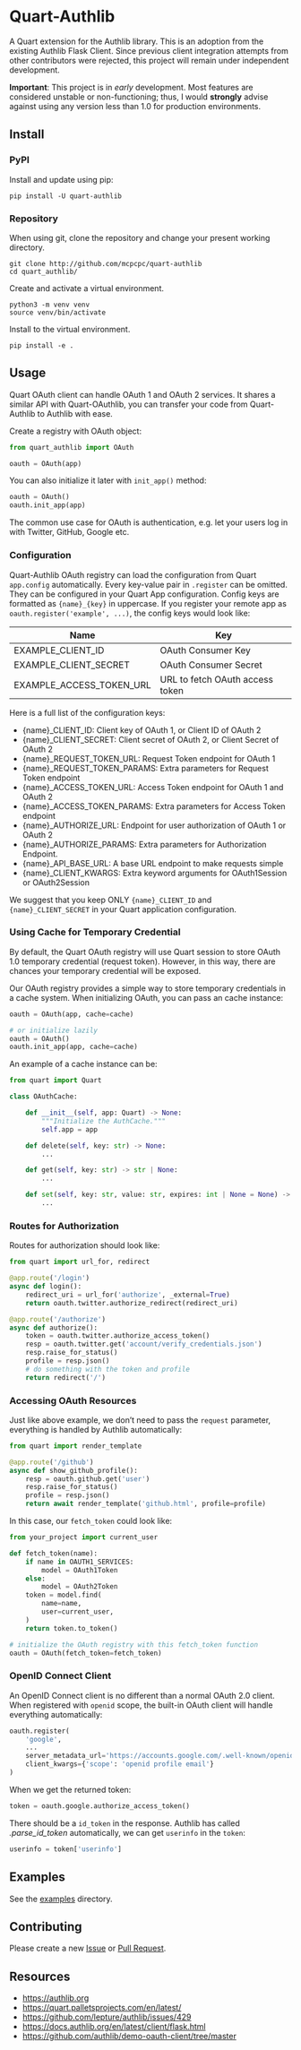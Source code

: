 # Quart-Authlib

A Quart extension for the Authlib library. This is an adoption from the existing Authlib Flask Client.  Since previous client integration attempts from other contributors were rejected, this project will remain under independent development.

**Important**: This project is in *early* development. Most features are considered unstable or non-functioning; thus, I would **strongly** advise against using any version less than 1.0 for production environments.

## Install

### PyPI

Install and update using pip:

```shell
pip install -U quart-authlib
```

### Repository

When using git, clone the repository and change your present working directory.

```shell
git clone http://github.com/mcpcpc/quart-authlib
cd quart_authlib/
```

Create and activate a virtual environment.

```shell
python3 -m venv venv
source venv/bin/activate
```

Install to the virtual environment.

```shell
pip install -e .
```

## Usage

Quart OAuth client can handle OAuth 1 and OAuth 2 services. It shares a similar API with Quart-OAuthlib, you can transfer your code from Quart-Authlib to Authlib with ease.

Create a registry with OAuth object:

```python
from quart_authlib import OAuth

oauth = OAuth(app)
```

You can also initialize it later with `init_app()` method:

```python
oauth = OAuth()
oauth.init_app(app)
```

The common use case for OAuth is authentication, e.g. let your users log in with Twitter, GitHub, Google etc.

### Configuration

Quart-Authlib OAuth registry can load the configuration from Quart `app.config` automatically. Every key-value pair in `.register` can be omitted. They can be configured in your Quart App configuration. Config keys are formatted as `{name}_{key}` in uppercase. If you register your remote app as `oauth.register('example', ...)`, the config keys would look like:

| Name                     | Key                             |
| ------------------------ | --------------------------------|
| EXAMPLE_CLIENT_ID        | OAuth Consumer Key              |
| EXAMPLE_CLIENT_SECRET    | OAuth Consumer Secret           |
| EXAMPLE_ACCESS_TOKEN_URL | URL to fetch OAuth access token |

Here is a full list of the configuration keys:

* {name}_CLIENT_ID: Client key of OAuth 1, or Client ID of OAuth 2
* {name}_CLIENT_SECRET: Client secret of OAuth 2, or Client Secret of OAuth 2
* {name}_REQUEST_TOKEN_URL: Request Token endpoint for OAuth 1
* {name}_REQUEST_TOKEN_PARAMS: Extra parameters for Request Token endpoint
* {name}_ACCESS_TOKEN_URL: Access Token endpoint for OAuth 1 and OAuth 2
* {name}_ACCESS_TOKEN_PARAMS: Extra parameters for Access Token endpoint
* {name}_AUTHORIZE_URL: Endpoint for user authorization of OAuth 1 or OAuth 2
* {name}_AUTHORIZE_PARAMS: Extra parameters for Authorization Endpoint.
* {name}_API_BASE_URL: A base URL endpoint to make requests simple
* {name}_CLIENT_KWARGS: Extra keyword arguments for OAuth1Session or OAuth2Session

We suggest that you keep ONLY `{name}_CLIENT_ID` and `{name}_CLIENT_SECRET` in your Quart application configuration.

### Using Cache for Temporary Credential

By default, the Quart OAuth registry will use Quart session to store OAuth 1.0 temporary credential (request token). However, in this way, there are chances your temporary credential will be exposed.

Our OAuth registry provides a simple way to store temporary credentials in a cache system. When initializing OAuth, you can pass an cache instance:

```python
oauth = OAuth(app, cache=cache)

# or initialize lazily
oauth = OAuth()
oauth.init_app(app, cache=cache)
```

An example of a cache instance can be:

```python
from quart import Quart

class OAuthCache:

    def __init__(self, app: Quart) -> None:
        """Initialize the AuthCache."""
        self.app = app

    def delete(self, key: str) -> None:
        ...

    def get(self, key: str) -> str | None:
        ...

    def set(self, key: str, value: str, expires: int | None = None) -> None:
        ...
```

### Routes for Authorization

Routes for authorization should look like:

```python
from quart import url_for, redirect

@app.route('/login')
async def login():
    redirect_uri = url_for('authorize', _external=True)
    return oauth.twitter.authorize_redirect(redirect_uri)

@app.route('/authorize')
async def authorize():
    token = oauth.twitter.authorize_access_token()
    resp = oauth.twitter.get('account/verify_credentials.json')
    resp.raise_for_status()
    profile = resp.json()
    # do something with the token and profile
    return redirect('/')
```

### Accessing OAuth Resources

Just like above example, we don’t need to pass the `request` parameter, everything is handled by Authlib automatically:

```python
from quart import render_template

@app.route('/github')
async def show_github_profile():
    resp = oauth.github.get('user')
    resp.raise_for_status()
    profile = resp.json()
    return await render_template('github.html', profile=profile)
```

In this case, our `fetch_token` could look like:

```python
from your_project import current_user

def fetch_token(name):
    if name in OAUTH1_SERVICES:
        model = OAuth1Token
    else:
        model = OAuth2Token
    token = model.find(
        name=name,
        user=current_user,
    )
    return token.to_token()

# initialize the OAuth registry with this fetch_token function
oauth = OAuth(fetch_token=fetch_token)
```

### OpenID Connect Client

An OpenID Connect client is no different than a normal OAuth 2.0 client. When registered with `openid` scope, the built-in OAuth client will handle everything automatically:

```python
oauth.register(
    'google',
    ...
    server_metadata_url='https://accounts.google.com/.well-known/openid-configuration',
    client_kwargs={'scope': 'openid profile email'}
)
```

When we get the returned token:

```python
token = oauth.google.authorize_access_token()
```

There should be a `id_token` in the response. Authlib has called *.parse_id_token* automatically, we can get `userinfo` in the `token`:

```python
userinfo = token['userinfo']
```

## Examples

See the [examples](docs/examples) directory.


## Contributing

Please create a new [Issue](https://github.com/mcpcpc/quart-authlib/issues/new) or [Pull Request](https://github.com/mcpcpc/quart-authlib/compare).

## Resources

* https://authlib.org
* https://quart.palletsprojects.com/en/latest/
* https://github.com/lepture/authlib/issues/429
* https://docs.authlib.org/en/latest/client/flask.html
* https://github.com/authlib/demo-oauth-client/tree/master
